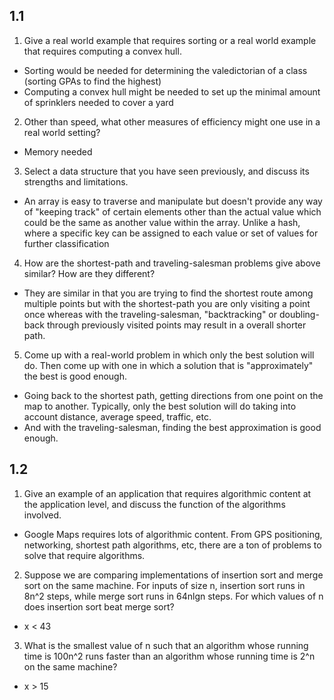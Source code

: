 ## 1.1

1. Give a real world example that requires sorting or a real world example that requires computing a convex hull.
  * Sorting would be needed for determining the valedictorian of a class (sorting GPAs to find the highest)
  * Computing a convex hull might be needed to set up the minimal amount of sprinklers needed to cover a yard
2. Other than speed, what other measures of efficiency might one use in a real world setting?
  * Memory needed
3. Select a data structure that you have seen previously, and discuss its strengths and limitations.
  * An array is easy to traverse and manipulate but doesn't provide any way of "keeping track" of certain elements other than the actual value which could be the same as another value within the array. Unlike a hash, where a specific key can be assigned to each value or set of values for further classification
4. How are the shortest-path and traveling-salesman problems give above similar? How are they different?
  * They are similar in that you are trying to find the shortest route among multiple points but with the shortest-path you are only visiting a point once whereas with the traveling-salesman, "backtracking" or doubling-back through previously visited points may result in a overall shorter path.
5. Come up with a real-world problem in which only the best solution will do. Then come up with one in which a solution that is "approximately" the best is good enough.
  * Going back to the shortest path, getting directions from one point on the map to another. Typically, only the best solution will do taking into account distance, average speed, traffic, etc.
  * And with the traveling-salesman, finding the best approximation is good enough.

## 1.2

1. Give an example of an application that requires algorithmic content at the application level, and discuss the function of the algorithms involved.
  * Google Maps requires lots of algorithmic content. From GPS positioning, networking, shortest path algorithms, etc, there are a ton of problems to solve that require algorithms.
2. Suppose we are comparing implementations of insertion sort and merge sort on the same machine. For inputs of size n, insertion sort runs in 8n^2 steps, while merge sort runs in 64nlgn steps. For which values of n does insertion sort beat merge sort?
  * x < 43
3. What is the smallest value of n such that an algorithm whose running time is 100n^2 runs faster than an algorithm whose running time is 2^n on the same machine?
  * x > 15

